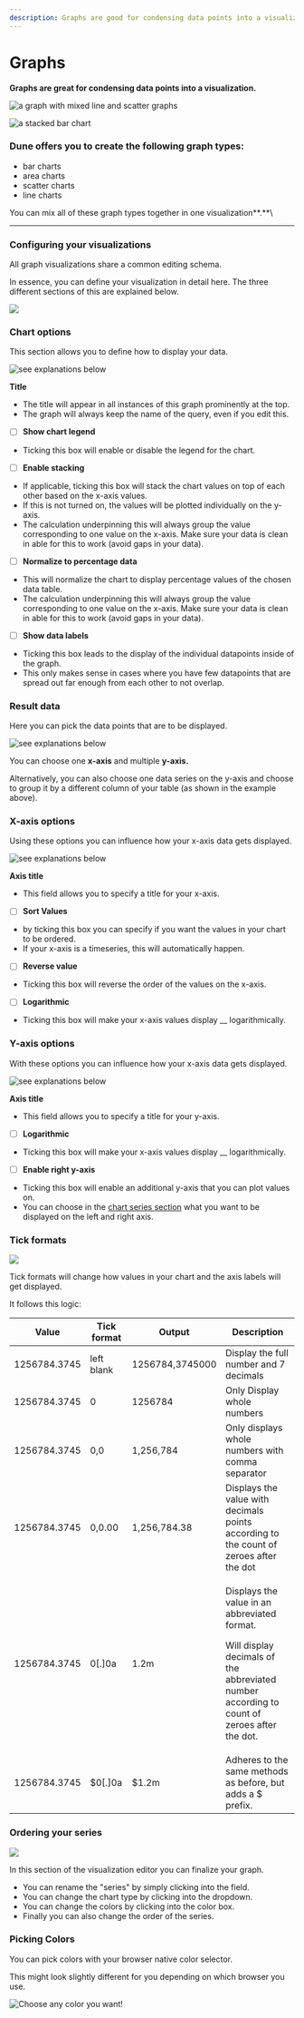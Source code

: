 ```yaml
---
description: Graphs are good for condensing data points into a visualization.
---
```


# Graphs

**Graphs are great for condensing data points into a visualization.**

![a graph with mixed line and scatter graphs](<../../.gitbook/assets/image (60).png>)

![a stacked bar chart](<../../.gitbook/assets/image (80).png>)

### Dune offers you to create the following graph types:

* bar charts
* area charts
* scatter charts
* line charts

You can mix all of these graph types together in one visualization\*\*.\*\*\\

***

### Configuring your visualizations

All graph visualizations share a common editing schema.

In essence, you can define your visualization in detail here. The three different sections of this are explained below.

![](<../../.gitbook/assets/image (33).png>)

### Chart options

This section allows you to define how to display your data.

![see explanations below](<../../.gitbook/assets/image (79).png>)

**Title**

* The title will appear in all instances of this graph prominently at the top.
* The graph will always keep the name of the query, even if you edit this.

<!---->

* [ ] **Show chart legend**

<!---->

* Ticking this box will enable or disable the legend for the chart.

<!---->

* [ ] **Enable stacking**

<!---->

* If applicable, ticking this box will stack the chart values on top of each other based on the x-axis values.
* If this is not turned on, the values will be plotted individually on the y-axis.
* The calculation underpinning this will always group the value corresponding to one value on the x-axis. Make sure your data is clean in able for this to work (avoid gaps in your data).

<!---->

* [ ] **Normalize to percentage data**

<!---->

* This will normalize the chart to display percentage values of the chosen data table.
* The calculation underpinning this will always group the value corresponding to one value on the x-axis. Make sure your data is clean in able for this to work (avoid gaps in your data).

<!---->

* [ ] **Show data labels**

<!---->

* Ticking this box leads to the display of the individual datapoints inside of the graph.
* This only makes sense in cases where you have few datapoints that are spread out far enough from each other to not overlap.

### Result data

Here you can pick the data points that are to be displayed.

![see explanations below](<../../.gitbook/assets/image (55).png>)

You can choose one **x-axis** and multiple **y-axis.**

Alternatively, you can also choose one data series on the y-axis and choose to group it by a different column of your table (as shown in the example above).

### **X-axis options**

Using these options you can influence how your x-axis data gets displayed.

![see explanations below](<../../.gitbook/assets/image (42).png>)

**Axis title**

* This field allows you to specify a title for your x-axis.

<!---->

* [ ] **Sort Values**

<!---->

* by ticking this box you can specify if you want the values in your chart to be ordered.
* If your x-axis is a timeseries, this will automatically happen.

<!---->

* [ ] **Reverse value**

<!---->

* Ticking this box will reverse the order of the values on the x-axis.

<!---->

* [ ] **Logarithmic**

<!---->

* Ticking this box will make your x-axis values display \_\_ logarithmically.

### **Y-axis options**

With these options you can influence how your x-axis data gets displayed.

![see explanations below](<../../.gitbook/assets/image (45).png>)

**Axis title**

* This field allows you to specify a title for your y-axis.

<!---->

* [ ] **Logarithmic**

<!---->

* Ticking this box will make your x-axis values display \_\_ logarithmically.

<!---->

* [ ] **Enable right y-axis**

<!---->

* Ticking this box will enable an additional y-axis that you can plot values on.
* You can choose in the [chart series section](graphs.md#ordering-your-series) what you want to be displayed on the left and right axis.

### **Tick formats**

![](<../../.gitbook/assets/image (83).png>)

Tick formats will change how values in your chart and the axis labels will get displayed.

It follows this logic:

| Value        | Tick format | Output          | Description                                                                                                                                           |
| ------------ | ----------- | --------------- | ----------------------------------------------------------------------------------------------------------------------------------------------------- |
| 1256784.3745 | left blank  | 1256784,3745000 | Display the full number and 7 decimals                                                                                                                |
| 1256784.3745 | 0           | 1256784         | Only Display whole numbers                                                                                                                            |
| 1256784.3745 | 0,0         | 1,256,784       | Only displays whole numbers with comma separator                                                                                                      |
| 1256784.3745 | 0,0.00      | 1,256,784.38    | Displays the value with decimals points according to the count of zeroes after the dot                                                                |
| 1256784.3745 | 0\[.]0a     | 1.2m            | <p>Displays the value in an abbreviated format.</p><p>Will display decimals of the abbreviated number according to count of zeroes after the dot.</p> |
| 1256784.3745 | $0\[.]0a    | $1.2m           | Adheres to the same methods as before, but adds a $ prefix.                                                                                           |

### Ordering your series

![](<../../.gitbook/assets/image (65).png>)

In this section of the visualization editor you can finalize your graph.

* You can rename the "series" by simply clicking into the field.
* You can change the chart type by clicking into the dropdown.
* You can change the colors by clicking into the color box.
* Finally you can also change the order of the series.

### Picking Colors

You can pick colors with your browser native color selector.

This might look slightly different for you depending on which browser you use.

![Choose any color you want!](<../../.gitbook/assets/2021-11-26 17-25-04.gif>)
